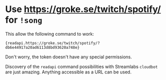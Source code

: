 # Use https://groke.se/twitch/spotify/ for `!song`

This allow the following command to work:

```
{readapi.https://groke.se/twitch/spotify/?db6e44917a20ad6113d8bd93620a748e}
```

Don't worry, the token doesn't have any special permissions.

Discovery of the `readapi` command possibilities with Streamlabs
`cloudbot` are just amazing. Anything accessible as a URL can be used.
